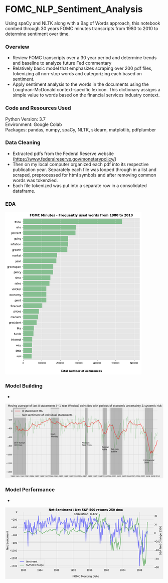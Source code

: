 # FOMC_NLP_Sentiment_Analysis
Using spaCy and NLTK along with a Bag of Words approach, this notebook combed through 30 years FOMC minutes transcripts from 1980 to 2010 to determine sentiment over time.


### Overview
* Review FOMC transcripts over a 30 year period and determine trends and baseline to analyze future Fed commentary
* Relatively basic model that emphasizes scraping over 200 pdf files, tokenizing all non-stop words and categorizing each based on sentiment.
* Apply sentiment analysis to the words in the documents using the Loughran-McDonald context-specific lexicon.  This dictionary assigns a simple  value to words based on the financial services industry context.

### Code and Resources Used
Python Version: 3.7  
Environment: Google Colab  
Packages: pandas, numpy, spaCy, NLTK, sklearn, matplotlib, pdfplumber

### Data Cleaning
* Extracted pdfs from the Federal Reserve website (https://www.federalreserve.gov/monetarypolicy/)
* Then on my local computer organized each pdf into its respective publication year.  Separately each file was looped through in a list and scraped, preprocessed for html symbols and after removing common words was tokenzied.  
* Each file tokenized was put into a separate row in a consolidated dataframe.


### EDA

![alt text](images/fomc_top_words.png)

### Model Building
* 
![alt text](images/fed_crisis_periods.png)

### Model Performance
* 
![alt text](images/sentiment_corr.png)



